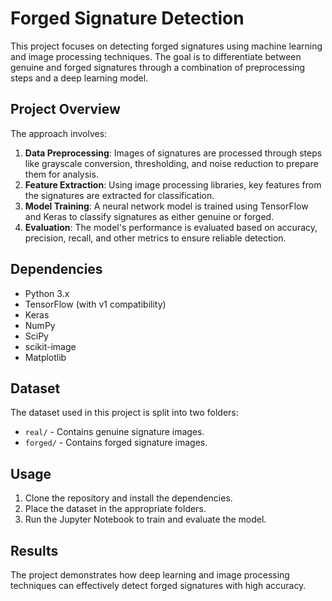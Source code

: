 # Forged Signature Detection

This project focuses on detecting forged signatures using machine learning and image processing techniques. The goal is to differentiate between genuine and forged signatures through a combination of preprocessing steps and a deep learning model.

## Project Overview

The approach involves:
1. **Data Preprocessing**: Images of signatures are processed through steps like grayscale conversion, thresholding, and noise reduction to prepare them for analysis.
2. **Feature Extraction**: Using image processing libraries, key features from the signatures are extracted for classification.
3. **Model Training**: A neural network model is trained using TensorFlow and Keras to classify signatures as either genuine or forged.
4. **Evaluation**: The model's performance is evaluated based on accuracy, precision, recall, and other metrics to ensure reliable detection.

## Dependencies

- Python 3.x
- TensorFlow (with v1 compatibility)
- Keras
- NumPy
- SciPy
- scikit-image
- Matplotlib

## Dataset

The dataset used in this project is split into two folders:
- `real/` - Contains genuine signature images.
- `forged/` - Contains forged signature images.

## Usage

1. Clone the repository and install the dependencies.
2. Place the dataset in the appropriate folders.
3. Run the Jupyter Notebook to train and evaluate the model.

## Results

The project demonstrates how deep learning and image processing techniques can effectively detect forged signatures with high accuracy.
